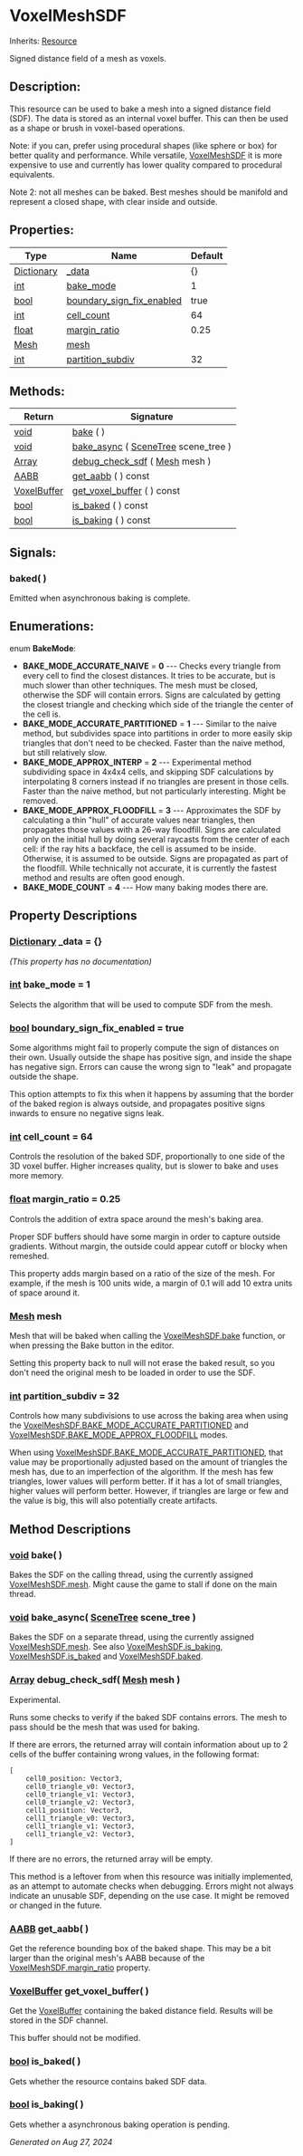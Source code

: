 # VoxelMeshSDF

Inherits: [Resource](https://docs.godotengine.org/en/stable/classes/class_resource.html)

Signed distance field of a mesh as voxels.

## Description: 

This resource can be used to bake a mesh into a signed distance field (SDF). The data is stored as an internal voxel buffer. This can then be used as a shape or brush in voxel-based operations.


Note: if you can, prefer using procedural shapes (like sphere or box) for better quality and performance. While versatile, [VoxelMeshSDF](VoxelMeshSDF.md) it is more expensive to use and currently has lower quality compared to procedural equivalents.


Note 2: not all meshes can be baked. Best meshes should be manifold and represent a closed shape, with clear inside and outside.

## Properties: 


Type                                                                                | Name                                                       | Default 
----------------------------------------------------------------------------------- | ---------------------------------------------------------- | --------
[Dictionary](https://docs.godotengine.org/en/stable/classes/class_dictionary.html)  | [_data](#i__data)                                          | {}      
[int](https://docs.godotengine.org/en/stable/classes/class_int.html)                | [bake_mode](#i_bake_mode)                                  | 1       
[bool](https://docs.godotengine.org/en/stable/classes/class_bool.html)              | [boundary_sign_fix_enabled](#i_boundary_sign_fix_enabled)  | true    
[int](https://docs.godotengine.org/en/stable/classes/class_int.html)                | [cell_count](#i_cell_count)                                | 64      
[float](https://docs.godotengine.org/en/stable/classes/class_float.html)            | [margin_ratio](#i_margin_ratio)                            | 0.25    
[Mesh](https://docs.godotengine.org/en/stable/classes/class_mesh.html)              | [mesh](#i_mesh)                                            |         
[int](https://docs.godotengine.org/en/stable/classes/class_int.html)                | [partition_subdiv](#i_partition_subdiv)                    | 32      
<p></p>

## Methods: 


Return                                                                    | Signature                                                                                                                    
------------------------------------------------------------------------- | -----------------------------------------------------------------------------------------------------------------------------
[void](#)                                                                 | [bake](#i_bake) ( )                                                                                                          
[void](#)                                                                 | [bake_async](#i_bake_async) ( [SceneTree](https://docs.godotengine.org/en/stable/classes/class_scenetree.html) scene_tree )  
[Array](https://docs.godotengine.org/en/stable/classes/class_array.html)  | [debug_check_sdf](#i_debug_check_sdf) ( [Mesh](https://docs.godotengine.org/en/stable/classes/class_mesh.html) mesh )        
[AABB](https://docs.godotengine.org/en/stable/classes/class_aabb.html)    | [get_aabb](#i_get_aabb) ( ) const                                                                                            
[VoxelBuffer](VoxelBuffer.md)                                             | [get_voxel_buffer](#i_get_voxel_buffer) ( ) const                                                                            
[bool](https://docs.godotengine.org/en/stable/classes/class_bool.html)    | [is_baked](#i_is_baked) ( ) const                                                                                            
[bool](https://docs.godotengine.org/en/stable/classes/class_bool.html)    | [is_baking](#i_is_baking) ( ) const                                                                                          
<p></p>

## Signals: 

### baked( ) 

Emitted when asynchronous baking is complete.

## Enumerations: 

enum **BakeMode**: 

- <span id="i_BAKE_MODE_ACCURATE_NAIVE"></span>**BAKE_MODE_ACCURATE_NAIVE** = **0** --- Checks every triangle from every cell to find the closest distances. It tries to be accurate, but is much slower than other techniques. The mesh must be closed, otherwise the SDF will contain errors. Signs are calculated by getting the closest triangle and checking which side of the triangle the center of the cell is.
- <span id="i_BAKE_MODE_ACCURATE_PARTITIONED"></span>**BAKE_MODE_ACCURATE_PARTITIONED** = **1** --- Similar to the naive method, but subdivides space into partitions in order to more easily skip triangles that don't need to be checked. Faster than the naive method, but still relatively slow.
- <span id="i_BAKE_MODE_APPROX_INTERP"></span>**BAKE_MODE_APPROX_INTERP** = **2** --- Experimental method subdividing space in 4x4x4 cells, and skipping SDF calculations by interpolating 8 corners instead if no triangles are present in those cells. Faster than the naive method, but not particularly interesting. Might be removed.
- <span id="i_BAKE_MODE_APPROX_FLOODFILL"></span>**BAKE_MODE_APPROX_FLOODFILL** = **3** --- Approximates the SDF by calculating a thin "hull" of accurate values near triangles, then propagates those values with a 26-way floodfill. Signs are calculated only on the initial hull by doing several raycasts from the center of each cell: if the ray hits a backface, the cell is assumed to be inside. Otherwise, it is assumed to be outside. Signs are propagated as part of the floodfill. While technically not accurate, it is currently the fastest method and results are often good enough.
- <span id="i_BAKE_MODE_COUNT"></span>**BAKE_MODE_COUNT** = **4** --- How many baking modes there are.


## Property Descriptions

### [Dictionary](https://docs.godotengine.org/en/stable/classes/class_dictionary.html)<span id="i__data"></span> **_data** = {}

*(This property has no documentation)*

### [int](https://docs.godotengine.org/en/stable/classes/class_int.html)<span id="i_bake_mode"></span> **bake_mode** = 1

Selects the algorithm that will be used to compute SDF from the mesh.

### [bool](https://docs.godotengine.org/en/stable/classes/class_bool.html)<span id="i_boundary_sign_fix_enabled"></span> **boundary_sign_fix_enabled** = true

Some algorithms might fail to properly compute the sign of distances on their own. Usually outside the shape has positive sign, and inside the shape has negative sign. Errors can cause the wrong sign to "leak" and propagate outside the shape.

This option attempts to fix this when it happens by assuming that the border of the baked region is always outside, and propagates positive signs inwards to ensure no negative signs leak.

### [int](https://docs.godotengine.org/en/stable/classes/class_int.html)<span id="i_cell_count"></span> **cell_count** = 64

Controls the resolution of the baked SDF, proportionally to one side of the 3D voxel buffer. Higher increases quality, but is slower to bake and uses more memory.

### [float](https://docs.godotengine.org/en/stable/classes/class_float.html)<span id="i_margin_ratio"></span> **margin_ratio** = 0.25

Controls the addition of extra space around the mesh's baking area.

Proper SDF buffers should have some margin in order to capture outside gradients. Without margin, the outside could appear cutoff or blocky when remeshed.

This property adds margin based on a ratio of the size of the mesh. For example, if the mesh is 100 units wide, a margin of 0.1 will add 10 extra units of space around it.

### [Mesh](https://docs.godotengine.org/en/stable/classes/class_mesh.html)<span id="i_mesh"></span> **mesh**

Mesh that will be baked when calling the [VoxelMeshSDF.bake](VoxelMeshSDF.md#i_bake) function, or when pressing the Bake button in the editor.

Setting this property back to null will not erase the baked result, so you don't need the original mesh to be loaded in order to use the SDF.

### [int](https://docs.godotengine.org/en/stable/classes/class_int.html)<span id="i_partition_subdiv"></span> **partition_subdiv** = 32

Controls how many subdivisions to use across the baking area when using the [VoxelMeshSDF.BAKE_MODE_ACCURATE_PARTITIONED](VoxelMeshSDF.md#i_BAKE_MODE_ACCURATE_PARTITIONED) and [VoxelMeshSDF.BAKE_MODE_APPROX_FLOODFILL](VoxelMeshSDF.md#i_BAKE_MODE_APPROX_FLOODFILL) modes.

When using [VoxelMeshSDF.BAKE_MODE_ACCURATE_PARTITIONED](VoxelMeshSDF.md#i_BAKE_MODE_ACCURATE_PARTITIONED), that value may be proportionally adjusted based on the amount of triangles the mesh has, due to an imperfection of the algorithm. If the mesh has few triangles, lower values will perform better. If it has a lot of small triangles, higher values will perform better. However, if triangles are large or few and the value is big, this will also potentially create artifacts.

## Method Descriptions

### [void](#)<span id="i_bake"></span> **bake**( ) 

Bakes the SDF on the calling thread, using the currently assigned [VoxelMeshSDF.mesh](VoxelMeshSDF.md#i_mesh). Might cause the game to stall if done on the main thread.

### [void](#)<span id="i_bake_async"></span> **bake_async**( [SceneTree](https://docs.godotengine.org/en/stable/classes/class_scenetree.html) scene_tree ) 

Bakes the SDF on a separate thread, using the currently assigned [VoxelMeshSDF.mesh](VoxelMeshSDF.md#i_mesh). See also [VoxelMeshSDF.is_baking](VoxelMeshSDF.md#i_is_baking), [VoxelMeshSDF.is_baked](VoxelMeshSDF.md#i_is_baked) and [VoxelMeshSDF.baked](VoxelMeshSDF.md#signals).

### [Array](https://docs.godotengine.org/en/stable/classes/class_array.html)<span id="i_debug_check_sdf"></span> **debug_check_sdf**( [Mesh](https://docs.godotengine.org/en/stable/classes/class_mesh.html) mesh ) 

Experimental.

Runs some checks to verify if the baked SDF contains errors. The mesh to pass should be the mesh that was used for baking.

If there are errors, the returned array will contain information about up to 2 cells of the buffer containing wrong values, in the following format:

```
[
	cell0_position: Vector3,
	cell0_triangle_v0: Vector3,
	cell0_triangle_v1: Vector3,
	cell0_triangle_v2: Vector3,
	cell1_position: Vector3,
	cell1_triangle_v0: Vector3,
	cell1_triangle_v1: Vector3,
	cell1_triangle_v2: Vector3,
]
```
If there are no errors, the returned array will be empty. 

This method is a leftover from when this resource was initially implemented, as an attempt to automate checks when debugging. Errors might not always indicate an unusable SDF, depending on the use case. It might be removed or changed in the future.

### [AABB](https://docs.godotengine.org/en/stable/classes/class_aabb.html)<span id="i_get_aabb"></span> **get_aabb**( ) 

Get the reference bounding box of the baked shape. This may be a bit larger than the original mesh's AABB because of the [VoxelMeshSDF.margin_ratio](VoxelMeshSDF.md#i_margin_ratio) property.

### [VoxelBuffer](VoxelBuffer.md)<span id="i_get_voxel_buffer"></span> **get_voxel_buffer**( ) 

Get the [VoxelBuffer](VoxelBuffer.md) containing the baked distance field. Results will be stored in the SDF channel.

This buffer should not be modified.

### [bool](https://docs.godotengine.org/en/stable/classes/class_bool.html)<span id="i_is_baked"></span> **is_baked**( ) 

Gets whether the resource contains baked SDF data.

### [bool](https://docs.godotengine.org/en/stable/classes/class_bool.html)<span id="i_is_baking"></span> **is_baking**( ) 

Gets whether a asynchronous baking operation is pending.

_Generated on Aug 27, 2024_
